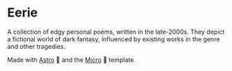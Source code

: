 # Eerie

A collection of edgy personal poems, written in the late-2000s. They depict a fictional world of dark fantasy, influenced by existing works in the genre and other tragedies.

Made with [Astro](https://astro.build/) 🚀 and the [Micro](https://github.com/trevortylerlee/astro-micro) 🎤 template.

